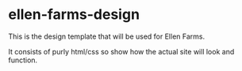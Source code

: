 # ellen-farms-design

This is the design template that will be used for Ellen Farms.

It consists of purly html/css so show how the actual site will look and function.
